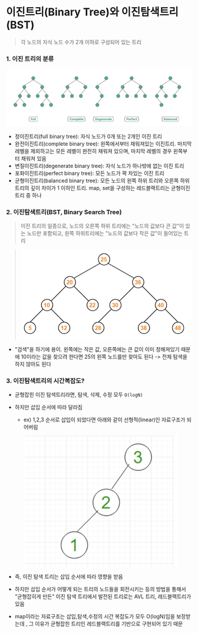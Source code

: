# 이진트리(Binary Tree)와 이진탐색트리(BST)

> 각 노드의 자식 노드 수가 2개 이하로 구성되어 있는 트리

### 1. 이진 트리의 분류

![Alt text](image.png)

- 정이진트리(full binary tree): 자식 노드가 0개 또는 2개인 이진 트리
- 완전이진트리(complete binary tree): 왼쪽에서부터 채워져있는 이진트리. 마지막 레벨을 제외하고는 모든 레벨이 완전히 채워져 있으며, 마지막 레벨의 경우 왼쪽부터 채워져 있음
- 변질이진트리(degenerate binary tree): 자식 노드가 하나밖에 없는 이진 트리
- 포화이진트리(perfect binary tree): 모든 노드가 꽉 차있는 이진 트리
- 균형이진트리(balanced binary tree): 모든 노드의 왼쪽 하위 트리와 오른쪽 하위 트리의 깊이 차이가 1 이하인 트리. map, set을 구성하는 레드블랙트리는 균형이진트리 중 하나

### 2. 이진탐색트리(BST, Binary Search Tree)

> 이진 트리의 일종으로, 노드의 오른쪽 하위 트리에는 "노드의 값보다 큰 값"이 있는 노드만 포함되고, 왼쪽 하위트리에는 "노드의 값보다 작은 값"이 들어있는 트리

> ![Alt text](image-1.png)

- "검색"을 하기에 용이. 왼쪽에는 작은 값, 오른쪽에는 큰 값이 이미 정해져있기 때문에 10이라는 값을 찾으려 한다면 25의 왼쪽 노드를만 찾아도 된다 -> 전체 탐색을 하지 않아도 된다

### 3. 이진탐색트리의 시간복잡도?

- 균형잡힌 이진 탐색트리라면, 탐색, 삭제, 수정 모두 `O(logN)`

- 하지만 삽입 순서에 따라 달라짐

  - ex) 1,2,3 순서로 삽입이 되었다면 아래와 같이 선형적(linear)인 자료구조가 되어버림

    ![Alt text](image-2.png)

- 즉, 이진 탐색 트리는 삽입 순서에 따라 영향을 받음
- 하지만 삽입 순서가 어떻게 되는 트리의 노드들을 회전시키는 등의 방법을 통해서 "균형잡히게 만든" 이진 탐색 트리에서 발전된 트리로는 AVL 트리, 레드블랙트리가 있음
- map이라는 자료구조는 삽입,탐색,수정의 시간 복잡도가 모두 O(logN)임을 보장받는데 , 그 이유가 균형잡힌 트리인 레드블랙트리를 기반으로 구현되어 있기 때문
